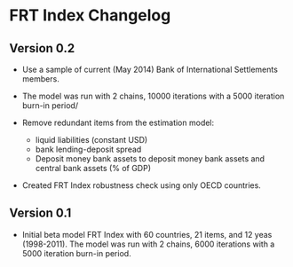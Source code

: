 # FRT Index Changelog

## Version 0.2

- Use a sample of current (May 2014) Bank of International Settlements members.

- The model was run with 2 chains, 10000 iterations with a 5000 iteration burn-in 
period/

- Remove redundant items from the estimation model:

    -  liquid liabilities (constant USD)
    -  bank lending-deposit spread
    -  Deposit money bank assets to deposit money bank assets and central bank
assets (% of GDP)

- Created FRT Index robustness check using only OECD countries.

## Version 0.1

- Initial beta model FRT Index with 60 countries, 21 items, and 12 yeas
(1998-2011). The model was run with 2 chains, 6000 iterations with a 5000
iteration burn-in period.

